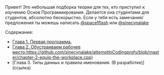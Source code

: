 Привет! Это небольшая подборка теории для тех, кто приступил к изучению Основ Программирования.
Делается она студентами для студентов, абсолютно бескорыстно. Если у тебя есть замечания/предложения 
ты можешь написать [@space1flash](telegram.me/space1flash) или [@sinecynalake](telegram.me/sinecynalake)

Содержание:
- [Глава 1. Первая программа.](https://github.com/sinecynalake/attemptInCodingprofy/blob/master/chapter-1-first-program.cpp)
- [Глава 2. Обустраиваем рабочее место.]()https://github.com/sinecynalake/attemptInCodingprofy/blob/master/chapter-2-equip-the-workplace.cpp)
- [Глава 3. Типы данных и правила именования. (В разработке)] (ссылка)
